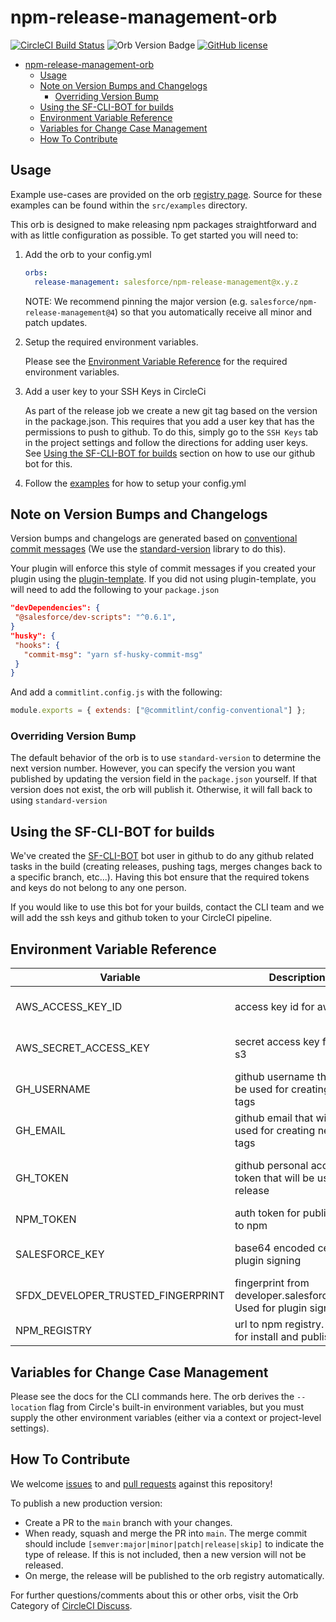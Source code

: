 # npm-release-management-orb

[![CircleCI Build Status](https://circleci.com/gh/forcedotcom/npm-release-management-orb.svg?style=shield&circle-token=7a6dcc6c02f82515aec6533ed1c7253ef38e6e13 "CircleCI Build Status")](https://circleci.com/gh/forcedotcom/npm-release-management-orb) ![Orb Version Badge](https://badges.circleci.com/orbs/salesforce/npm-release-management.svg) [![GitHub license](https://img.shields.io/badge/license-MIT-blue.svg)](https://raw.githubusercontent.com/forcedotcom/npm-release-management-orb/develop/LICENSE.txt)

- [npm-release-management-orb](#npm-release-management-orb)
  - [Usage](#usage)
  - [Note on Version Bumps and Changelogs](#note-on-version-bumps-and-changelogs)
    - [Overriding Version Bump](#overriding-version-bump)
  - [Using the SF-CLI-BOT for builds](#using-the-sf-cli-bot-for-builds)
  - [Environment Variable Reference](#environment-variable-reference)
  - [Variables for Change Case Management](#variables-for-change-case-management)
  - [How To Contribute](#how-to-contribute)

## Usage

Example use-cases are provided on the orb [registry page](https://circleci.com/orbs/registry/orb/salesforce/npm-release-management#usage-examples). Source for these examples can be found within the `src/examples` directory.

This orb is designed to make releasing npm packages straightforward and with as little configuration as possible. To get started you will need to:

1. Add the orb to your config.yml

   ```yml
   orbs:
     release-management: salesforce/npm-release-management@x.y.z
   ```

   NOTE: We recommend pinning the major version (e.g. `salesforce/npm-release-management@4`) so that you automatically receive all minor and patch updates.

2. Setup the required environment variables.

   Please see the [Environment Variable Reference](#environment-variable-reference) for the required environment variables.

3. Add a user key to your SSH Keys in CircleCi

   As part of the release job we create a new git tag based on the version in the package.json. This requires that you add a user key that has the permissions to push to github. To do this, simply go to the `SSH Keys` tab in the project settings and follow the directions for adding user keys. See [Using the SF-CLI-BOT for builds](#using-the-sf-cli-bot-for-builds) section on how to use our github bot for this.

4. Follow the [examples](https://circleci.com/orbs/registry/orb/salesforce/npm-release-management#usage-examples) for how to setup your config.yml

## Note on Version Bumps and Changelogs

Version bumps and changelogs are generated based on [conventional commit messages](https://www.conventionalcommits.org/en/v1.0.0/) (We use the [standard-version](https://github.com/conventional-changelog/standard-version) library to do this).

Your plugin will enforce this style of commit messages if you created your plugin using the [plugin-template](https://github.com/salesforcecli/plugin-template/). If you did not using plugin-template, you will need to add the following to your `package.json`

```json
"devDependencies": {
 "@salesforce/dev-scripts": "^0.6.1",
}
"husky": {
 "hooks": {
   "commit-msg": "yarn sf-husky-commit-msg"
 }
}
```

And add a `commitlint.config.js` with the following:

```javascript
module.exports = { extends: ["@commitlint/config-conventional"] };
```

### Overriding Version Bump

The default behavior of the orb is to use `standard-version` to determine the next version number. However, you can specify the version you want published by updating the version field in the `package.json` yourself. If that version does not exist, the orb will publish it. Otherwise, it will fall back to using `standard-version`

## Using the SF-CLI-BOT for builds

We've created the [SF-CLI-BOT](https://github.com/SF-CLI-BOT) bot user in github to do any github related tasks in the build (creating releases, pushing tags, merges changes back to a specific branch, etc...). Having this bot ensure that the required tokens and keys do not belong to any one person.

If you would like to use this bot for your builds, contact the CLI team and we will add the ssh keys and github token to your CircleCI pipeline.

## Environment Variable Reference

| Variable                           | Description                                                        | Required                               |
| ---------------------------------- | ------------------------------------------------------------------ | -------------------------------------- |
| AWS_ACCESS_KEY_ID                  | access key id for aws s3                                           | Yes (only if signing packages)         |
| AWS_SECRET_ACCESS_KEY              | secret access key for aws s3                                       | Yes (only if signing packages)         |
| GH_USERNAME                        | github username that will be used for creating new tags            | No                                     |
| GH_EMAIL                           | github email that will be used for creating new tags               | No                                     |
| GH_TOKEN                           | github personal access token that will be used for release         | Yes (only if creating github releases) |
| NPM_TOKEN                          | auth token for publishing to npm                                   | Yes                                    |
| SALESFORCE_KEY                     | base64 encoded cert for plugin signing                             | Yes (only if signing packages)         |
| SFDX_DEVELOPER_TRUSTED_FINGERPRINT | fingerprint from developer.salesforce.com. Used for plugin signing | No                                     |
| NPM_REGISTRY                       | url to npm registry. Used for install and publish.                 | No                                     |

## Variables for Change Case Management

Please see the docs for the CLI commands here.  The orb derives the `--location` flag from Circle's built-in environment variables, but you must supply the other environment variables (either via a context or project-level settings).

## How To Contribute

We welcome [issues](https://github.com/forcedotcom/npm-release-management-orb/issues) to and [pull requests](https://github.com/forcedotcom/npm-release-management-orb/pulls) against this repository!

To publish a new production version:

- Create a PR to the `main` branch with your changes.
- When ready, squash and merge the PR into `main`. The merge commit should include `[semver:major|minor|patch|release|skip]` to indicate the type of release. If this is not included, then a new version will not be released.
- On merge, the release will be published to the orb registry automatically.

For further questions/comments about this or other orbs, visit the Orb Category of [CircleCI Discuss](https://discuss.circleci.com/c/orbs).

